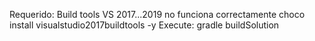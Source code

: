 Requerido: Build tools VS 2017...2019 no funciona correctamente
    choco install visualstudio2017buildtools -y 
Execute: gradle buildSolution